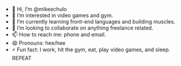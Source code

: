 - 👋 Hi, I’m @mikeechulo
- 👀 I’m interested in video games and gym.
- 🌱 I’m currently learning front-end languages and building muscles.
- 💞️ I’m looking to collaborate on anything freelance related.
- 📫 How to reach me: phone and email.
- 😄 Pronouns: hee/hee
- ⚡ Fun fact: I work, hit the gym, eat, play video games, and sleep. REPEAT

<!---
mikeechulo/mikeechulo is a ✨ special ✨ repository because its `README.md` (this file) appears on your GitHub profile.
You can click the Preview link to take a look at your changes.
--->
